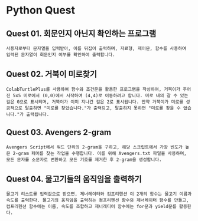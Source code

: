 # Python Quest

## Quest 01. 회문인지 아닌지 확인하는 프로그램

```
사용자로부터 문자열을 입력받아, 이를 뒤집어 출력하며, 자료형, 제어문, 함수를 사용하여 입력된 문자열이 회문인지 여부를 확인하여 출력합니다.
```

## Quest 02. 거북이 미로찾기

```
ColabTurtlePlus를 사용하여 함수와 조건문을 활용한 프로그램을 작성하여, 거북이가 주어진 5x5 미로에서 (0,0)에서 시작하여 (4,4)로 이동하려고 합니다. 미로 내의 갈 수 있는 길은 0으로 표시되며, 거북이가 이미 지나간 길은 2로 표시됩니다. 만약 거북이가 미로를 성공적으로 탈출하면 "미로를 찾았습니다."가 출력되고, 탈출하지 못하면 "미로를 찾을 수 없습니다."가 출력됩니다.
```

## Quest 03. Avengers 2-gram

```
Avengers Script에서 워드 단위의 2-gram을 구하고, 해당 스크립트에서 가장 빈도가 높은 2-gram 페어를 찾는 작업을 수행합니다. 이를 위해 Avengers.txt 파일을 사용하며, 모든 문자를 소문자로 변환하고 모든 기호를 제거한 후 2-gram을 생성합니다.
```

## Quest 04. 물고기들의 움직임을 출력하기

```
물고기 리스트를 입력값으로 받으면, 제너레이터와 컴프리헨션 이 2개의 함수는 물고기 이름과 속도를 출력한다. 물고기의 움직임을 출력하는 컴프리헨션 함수와 제너레이터 함수를 만들고, 컴프리헨션 함수에는 이름, 속도를 조합하고 제너레티어 함수에는 for문과 yield문를 활용한다.
```
